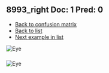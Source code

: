 ## 8993_right Doc: 1 Pred: 0
- [Back to confusion matrix](https://github.com/juliandewit/kaggle_retinopathy/blob/master/matrix.md)
- [Back to list](https://github.com/juliandewit/kaggle_retinopathy/blob/master/lists/10/list.md)
- [Next example in list](https://github.com/juliandewit/kaggle_retinopathy/blob/master/lists/10/90/9008_right.md)

![Eye](https://retinopaty.blob.core.windows.net/size1024/8993_right_1.jpeg)

### 

![Eye]()
